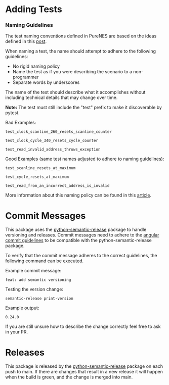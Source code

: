 # Adding Tests

### Naming Guidelines

The test naming conventions defined in PureNES are based on the ideas
defined in this [post](https://stackoverflow.com/questions/155436/unit-test-naming-best-practices).

When naming a test, the name should attempt to adhere to the following 
guidelines: 

* No rigid naming policy
* Name the test as if you were describing the scenario to a non-programmer
* Separate words by underscores

The name of the test should describe what it accomplishes without including 
technical details that may change over time. 

**Note:** The test must still include the "test" prefix to make it discoverable 
by pytest. 

Bad Examples:

`test_clock_scanline_260_resets_scanline_counter`

`test_clock_cycle_340_resets_cycle_counter`

`test_read_invalid_address_throws_exception`


Good Examples (same test names adjusted to adhere to naming guidelines):

`test_scanline_resets_at_maximum`

`test_cycle_resets_at_maximum`

`test_read_from_an_incorrect_address_is_invalid`


More information about this naming policy can be found in this 
[article](https://enterprisecraftsmanship.com/posts/you-naming-tests-wrong/).

# Commit Messages 

This package uses the [python-semantic-release](https://github.com/relekang/python-semantic-release)
package to handle versioning and releases. Commit messages need to adhere to 
the [angular commit guidelines](https://github.com/angular/angular.js/blob/master/DEVELOPERS.md#commits)
to be compatible with the python-semantic-release package. 

To verify that the commit message adheres to the correct guidelines, the 
following command can be executed. 

Example commit message:

```
feat: add semantic versioning
```

Testing the version change:

```
semantic-release print-version
```

Example output:

```
0.24.0
```

If you are still unsure how to describe the change correctly feel free to ask 
in your PR. 

# Releases

This package is released by the [python-semantic-release](https://github.com/relekang/python-semantic-release)
package on each push to main. If there are changes that result in a new release
it will happen when the build is green, and the change is merged into main. 